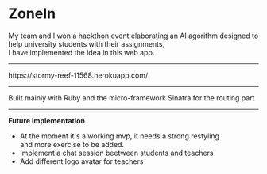 # ZoneIn


My team and I won a hackthon event elaborating an AI agorithm designed to help university students with their assignments,<br> I have implemented the idea in this web app.<br>
<hr>
https://stormy-reef-11568.herokuapp.com/
<hr>
Built mainly with Ruby and the micro-framework Sinatra for the routing part 

<hr>

**Future implementation** 

  * At the moment it's a working mvp, it needs a strong restyling <br>
    and more exercise to be added.
  * Implement a chat session beetween students and teachers
  * Add different logo avatar for teachers
